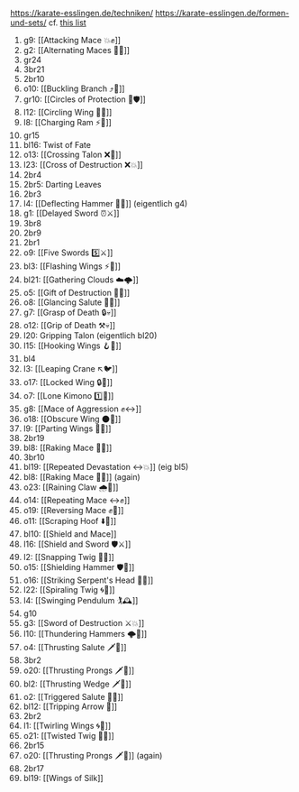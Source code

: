 https://karate-esslingen.de/techniken/
https://karate-esslingen.de/formen-und-sets/
cf. [this list](https://www.ironjourney-kenpo.com/kenpo-techniques/ed-parkers-american-kenpo-techniques-24/)

1. g9: [[Attacking Mace 💥✊]]
2. g2: [[Alternating Maces 🔄✊]]
3. gr24
4. 3br21
5. 2br10
6. o10: [[Buckling Branch ⤴️🌳]]
7. gr10: [[Circles of Protection 🔵🛡️]]
8. l12: [[Circling Wing 🔵🪽]]
9. l8: [[Charging Ram ⚡🐏]]
10. gr15
11. bl16: Twist of Fate
12. o13: [[Crossing Talon ❌🦅]]
13. l23: [[Cross of Destruction ❌💥]]
14. 2br4
15. 2br5: Darting Leaves
16. 2br3
17. l4: [[Deflecting Hammer 🤺🔨]] (eigentlich g4)
18. g1: [[Delayed Sword ⏰⚔️]]
19. 3br8
20. 2br9
21. 2br1
22. o9: [[Five Swords 5️⃣⚔️]]
23. bl3: [[Flashing Wings ⚡🪽]]
24. bl21: [[Gathering Clouds ☁️🌩️]]
25. o5: [[Gift of Destruction 🎁💥]]
26. o8: [[Glancing Salute 👀🫡]]
27. g7: [[Grasp of Death 🔒💀]]
28. o12: [[Grip of Death ⚒️💀]]
29. l20: Gripping Talon (eigentlich bl20)
30. l15: [[Hooking Wings 🪝🪽]]
31. bl4
32. l3: [[Leaping Crane ↖️🐦]]
33. o17: [[Locked Wing 🔒🪽]]
34. o7: [[Lone Kimono 1️⃣👘]]
35. g8: [[Mace of Aggression ✊↔️]]
36. o18: [[Obscure Wing 🌑🪽]]
37. l9: [[Parting Wings 🥳🪽]]
38. 2br19
39. bl8: [[Raking Mace 🧹✊]]
40. 3br10
41. bl19: [[Repeated Devastation ↔️💥]] (eig bl5)
42. bl8: [[Raking Mace 🧹✊]] (again)
43. o23: [[Raining Claw 🌧️🐯]]
44. o14: [[Repeating Mace ↔️✊]]
45. o19: [[Reversing Mace ✊🔄]]
46. o11: [[Scraping Hoof ⬇️🐎]]
47. bl10: [[Shield and Mace]]
48. l16: [[Shield and Sword 🛡️⚔️]]
49. l2: [[Snapping Twig 🔄🌿]]
50. o15: [[Shielding Hammer 🛡️🔨]]
51. o16: [[Striking Serpent's Head 🎳🐍]]
52. l22: [[Spiraling Twig 🌀🌿]]
53. l4: [[Swinging Pendulum 🏌🕰️]]
54. g10
55. g3: [[Sword of Destruction ⚔️💥]]
56. l10: [[Thundering Hammers 🌩️🔨]]
57. o4: [[Thrusting Salute 🗡️🫡]]
58. 3br2
59. o20: [[Thrusting Prongs 🗡️🍴]]
60. bl2: [[Thrusting Wedge 🗡️🔼]]
61. o2: [[Triggered Salute 🔫🫡]]
62. bl12: [[Tripping Arrow 🏹]]
63. 2br2
64. l1: [[Twirling Wings 🌀🪽]]
65. o21: [[Twisted Twig 🔀🌿]]
66. 2br15
67. o20: [[Thrusting Prongs 🗡️🍴]] (again)
68. 2br17
69. bl19: [[Wings of Silk]]

